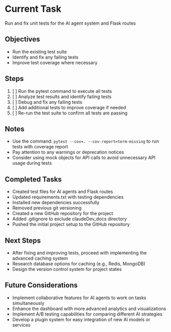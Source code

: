 # Current Task

Run and fix unit tests for the AI agent system and Flask routes

## Objectives
- Run the existing test suite
- Identify and fix any failing tests
- Improve test coverage where necessary

## Steps
1. [ ] Run the pytest command to execute all tests
2. [ ] Analyze test results and identify failing tests
3. [ ] Debug and fix any failing tests
4. [ ] Add additional tests to improve coverage if needed
5. [ ] Re-run the test suite to confirm all tests are passing

## Notes
- Use the command: `pytest --cov=. --cov-report=term-missing` to run tests with coverage report
- Pay attention to any warnings or deprecation notices
- Consider using mock objects for API calls to avoid unnecessary API usage during tests

## Completed Tasks
- Created test files for AI agents and Flask routes
- Updated requirements.txt with testing dependencies
- Installed new dependencies successfully
- Removed previous git versioning
- Created a new GitHub repository for the project
- Added .gitignore to exclude claudeDev_docs directory
- Pushed the initial project setup to the GitHub repository

## Next Steps
- After fixing and improving tests, proceed with implementing the advanced caching system
- Research database options for caching (e.g., Redis, MongoDB)
- Design the version control system for project states

## Future Considerations
- Implement collaborative features for AI agents to work on tasks simultaneously
- Enhance the dashboard with more advanced analytics and visualizations
- Implement A/B testing capabilities for comparing different AI strategies
- Develop a plugin system for easy integration of new AI models or services